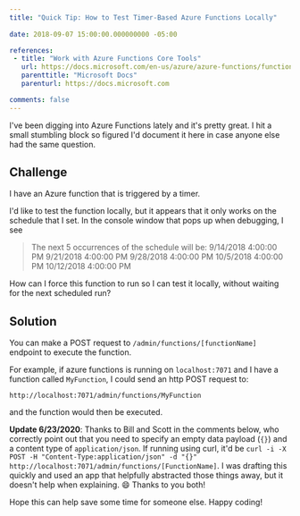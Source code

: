 ```yaml
---
title: "Quick Tip: How to Test Timer-Based Azure Functions Locally"
 
date: 2018-09-07 15:00:00.000000000 -05:00

references:
 - title: "Work with Azure Functions Core Tools"
   url: https://docs.microsoft.com/en-us/azure/azure-functions/functions-run-local#non-http-triggered-functions
   parenttitle: "Microsoft Docs"
   parenturl: https://docs.microsoft.com

comments: false
---
```


I've been digging into Azure Functions lately and it's pretty great. I hit a small stumbling block so figured I'd document it here in case anyone else had the same question.

## Challenge

I have an Azure function that is triggered by a timer.

I'd like to test the function locally, but it appears that it only works on the schedule that I set. In the console window that pops up when debugging, I see

> The next 5 occurrences of the schedule will be:
> 9/14/2018 4:00:00 PM
> 9/21/2018 4:00:00 PM
> 9/28/2018 4:00:00 PM
> 10/5/2018 4:00:00 PM
> 10/12/2018 4:00:00 PM

How can I force this function to run so I can test it locally, without waiting for the next scheduled run?

## Solution

You can make a POST request to `/admin/functions/[functionName]` endpoint to execute the function.

For example, if azure functions is running on `localhost:7071` and I have a function called `MyFunction`, I could send an http POST request to:

`http://localhost:7071/admin/functions/MyFunction`

and the function would then be executed.

**Update 6/23/2020**: Thanks to Bill and Scott in the comments below, who correctly point out that you need to specify an empty data payload (`{}`) and a content type of `application/json`. If running using curl, it'd be `curl -i -X POST -H "Content-Type:application/json" -d "{}" http://localhost:7071/admin/functions/[FunctionName]`. I was drafting this quickly and used an app that helpfully abstracted those things away, but it doesn't help when explaining. :smile: Thanks to you both!

Hope this can help save some time for someone else. Happy coding!
